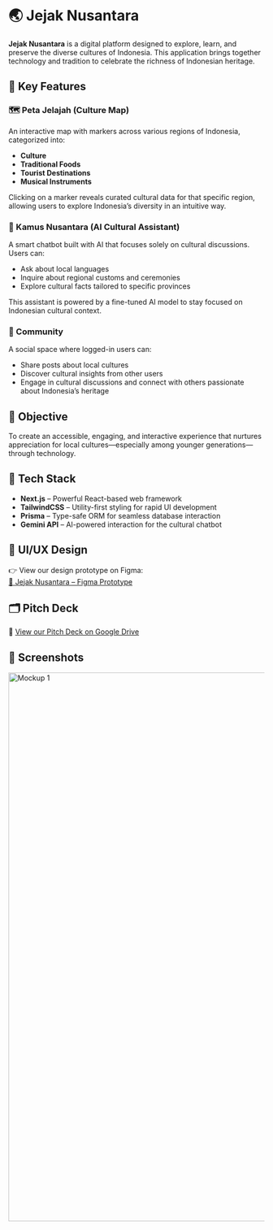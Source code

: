 # 🌏 Jejak Nusantara

**Jejak Nusantara** is a digital platform designed to explore, learn, and preserve the diverse cultures of Indonesia. This application brings together technology and tradition to celebrate the richness of Indonesian heritage.

## 🚀 Key Features

### 🗺️ Peta Jelajah (Culture Map)

An interactive map with markers across various regions of Indonesia, categorized into:

- **Culture**
- **Traditional Foods**
- **Tourist Destinations**
- **Musical Instruments**

Clicking on a marker reveals curated cultural data for that specific region, allowing users to explore Indonesia’s diversity in an intuitive way.

### 🧠 Kamus Nusantara (AI Cultural Assistant)

A smart chatbot built with AI that focuses solely on cultural discussions. Users can:

- Ask about local languages
- Inquire about regional customs and ceremonies
- Explore cultural facts tailored to specific provinces

This assistant is powered by a fine-tuned AI model to stay focused on Indonesian cultural context.

### 🤝 Community

A social space where logged-in users can:

- Share posts about local cultures
- Discover cultural insights from other users
- Engage in cultural discussions and connect with others passionate about Indonesia’s heritage

## 🎯 Objective

To create an accessible, engaging, and interactive experience that nurtures appreciation for local cultures—especially among younger generations—through technology.

## 🧩 Tech Stack

- **Next.js** – Powerful React-based web framework
- **TailwindCSS** – Utility-first styling for rapid UI development
- **Prisma** – Type-safe ORM for seamless database interaction
- **Gemini API** – AI-powered interaction for the cultural chatbot

## 🎨 UI/UX Design

👉 View our design prototype on Figma:  
[🔗 Jejak Nusantara – Figma Prototype](https://www.figma.com/proto/kTJe5LXOuVOtydncCpqzGV/Jejak-Nusantara?page-id=6%3A2&node-id=6-3&p=f&viewport=197%2C259%2C0.03&t=gL9AUW3bFx4fHh55-1&scaling=scale-down&content-scaling=fixed&starting-point-node-id=6%3A3)

## 🗂️ Pitch Deck

📄 [View our Pitch Deck on Google Drive](https://drive.google.com/file/d/1mbNTmw3Bvbs911igqzzWhLV0vdKDJCRP/view?usp=sharing)

## 📸 Screenshots

<img width="1920" height="1080" alt="Mockup 1" src="https://github.com/user-attachments/assets/df785260-04b7-458e-9881-781ebaa44930" />
